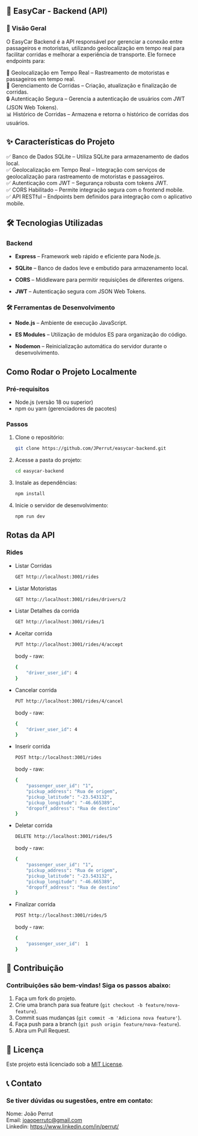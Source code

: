 ## 🚗 EasyCar - Backend (API)

### 🚀 Visão Geral

O EasyCar Backend é a API responsável por gerenciar a conexão entre passageiros e motoristas, utilizando geolocalização em tempo real para facilitar corridas e melhorar a experiência de transporte. Ele fornece endpoints para:

🎯 Geolocalização em Tempo Real – Rastreamento de motoristas e passageiros em tempo real.
<br>
🔗 Gerenciamento de Corridas – Criação, atualização e finalização de corridas.
<br>
🔒 Autenticação Segura – Gerencia a autenticação de usuários com JWT (JSON Web Tokens).
<br>
📊 Histórico de Corridas – Armazena e retorna o histórico de corridas dos usuários.

## ✨ Características do Projeto

✅ Banco de Dados SQLite – Utiliza SQLite para armazenamento de dados local.
<br>
✅ Geolocalização em Tempo Real – Integração com serviços de geolocalização para rastreamento de motoristas e passageiros.
<br>
✅ Autenticação com JWT – Segurança robusta com tokens JWT.
<br>
✅ CORS Habilitado – Permite integração segura com o frontend mobile.
<br>
✅ API RESTful – Endpoints bem definidos para integração com o aplicativo mobile.

## 🛠️ Tecnologias Utilizadas

### Backend

- **Express** – Framework web rápido e eficiente para Node.js.

- **SQLite** – Banco de dados leve e embutido para armazenamento local.

- **CORS** – Middleware para permitir requisições de diferentes origens.

- **JWT** – Autenticação segura com JSON Web Tokens.

### 🛠️ Ferramentas de Desenvolvimento

- **Node.js** – Ambiente de execução JavaScript.

- **ES Modules** – Utilização de módulos ES para organização do código.

- **Nodemon** – Reinicialização automática do servidor durante o desenvolvimento.

## Como Rodar o Projeto Localmente

### Pré-requisitos

- Node.js (versão 18 ou superior)
- npm ou yarn (gerenciadores de pacotes)

### Passos

1. Clone o repositório:
   ```bash
   git clone https://github.com/JPerrut/easycar-backend.git
   ```
2. Acesse a pasta do projeto:
   ```bash
   cd easycar-backend
   ```
3. Instale as dependências:
   ```bash
   npm install
   ```
4. Inicie o servidor de desenvolvimento:
   ```bash
   npm run dev
   ```

## Rotas da API

### Rides

- Listar Corridas
  ```bash
  GET http://localhost:3001/rides
  ```
- Listar Motoristas
  ```bash
  GET http://localhost:3001/rides/drivers/2
  ```
- Listar Detalhes da corrida
  ```bash
  GET http://localhost:3001/rides/1
  ```
- Aceitar corrida
  ```bash
  PUT http://localhost:3001/rides/4/accept
  ```
  body - raw:
  ```bash
  {
      "driver_user_id": 4
  }
  ```
- Cancelar corrida
  ```bash
  PUT http://localhost:3001/rides/4/cancel
  ```
  body - raw:
  ```bash
  {
      "driver_user_id": 4
  }
  ```
- Inserir corrida
  ```bash
  POST http://localhost:3001/rides
  ```
  body - raw:
  ```bash
  {
      "passenger_user_id": "1",
      "pickup_address": "Rua de origem",
      "pickup_latitude": "-23.543132",
      "pickup_longitude": "-46.665389",
      "dropoff_address": "Rua de destino"
  }
  ```
- Deletar corrida
  ```bash
  DELETE http://localhost:3001/rides/5
  ```
  body - raw:
  ```bash
  {
      "passenger_user_id": "1",
      "pickup_address": "Rua de origem",
      "pickup_latitude": "-23.543132",
      "pickup_longitude": "-46.665389",
      "dropoff_address": "Rua de destino"
  }
  ```
- Finalizar corrida
  ```bash
  POST http://localhost:3001/rides/5
  ```
  body - raw:
  ```bash
  {
      "passenger_user_id":  1
  }
  ```

## 🤝 Contribuição

### Contribuições são bem-vindas! Siga os passos abaixo:

1. Faça um fork do projeto.
2. Crie uma branch para sua feature (`git checkout -b feature/nova-feature`).
3. Commit suas mudanças (`git commit -m 'Adiciona nova feature'`).
4. Faça push para a branch (`git push origin feature/nova-feature`).
5. Abra um Pull Request.

## 📄 Licença

Este projeto está licenciado sob a <a href="https://opensource.org/license/mit">MIT License</a>.

## 📞 Contato

### Se tiver dúvidas ou sugestões, entre em contato:

Nome: João Perrut <br>
Email: joaoperrutc@gmail.com <br>
Linkedin: https://www.linkedin.com/in/perrut/
